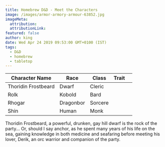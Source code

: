 ```yaml
---
title: Homebrew D&D - Meet the Characters
image: /images/armor-armory-armour-63852.jpg
imageMeta:
  attribution:
  attributionLink:
featured: false
author: king
date: Wed Apr 24 2019 09:53:00 GMT+0100 (IST)
tags:
  - D&D
  - homebrew
  - tabletop
---
```





| Character Name      | Race       | Class    | Trait   |   |
|---------------------|------------|----------|---------|---|
| Thoridin Frostbeard | Dwarf      | Cleric   |         |   |
| Rolk                | Kobold     | Bard     |         |   |
| Rhogar              | Dragonbor  | Sorcere  |         |   |
| Shin                | Human      | Monk     |         |   |


Thoridin Frostbeard, a powerful, drunken, gay hill dwarf is the rock of the party... Or, should I say anchor, as he spent many years of his life on the sea, gaining knowledge in both medicine and seafaring before meeting his lover, Derik, an orc warrior and companion of the party.
